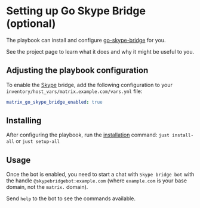 # Setting up Go Skype Bridge (optional)

The playbook can install and configure
[go-skype-bridge](https://github.com/kelaresg/go-skype-bridge) for you.

See the project page to learn what it does and why it might be useful to you.

## Adjusting the playbook configuration

To enable the [Skype](https://www.skype.com/) bridge, add the following configuration to your `inventory/host_vars/matrix.example.com/vars.yml` file:

```yaml
matrix_go_skype_bridge_enabled: true
```

## Installing

After configuring the playbook, run the [installation](installing.md) command: `just install-all` or `just setup-all`

## Usage

Once the bot is enabled, you need to start a chat with `Skype bridge bot`
with the handle `@skypebridgebot:example.com` (where `example.com` is your base
domain, not the `matrix.` domain).

Send `help` to the bot to see the commands available.
